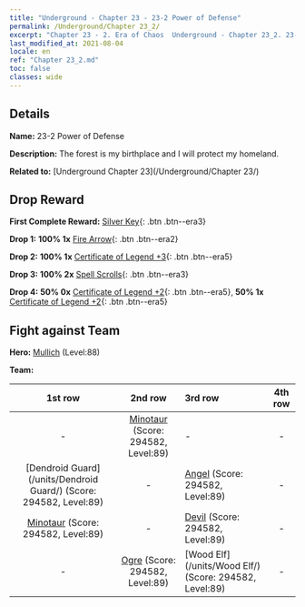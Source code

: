 ```yaml
---
title: "Underground - Chapter 23 - 23-2 Power of Defense"
permalink: /Underground/Chapter 23_2/
excerpt: "Chapter 23 - 2. Era of Chaos  Underground - Chapter 23_2. 23-2 Power of Defense"
last_modified_at: 2021-08-04
locale: en
ref: "Chapter 23_2.md"
toc: false
classes: wide
---
```


## Details

 **Name:** 23-2 Power of Defense

 **Description:** The forest is my birthplace and I will protect my homeland.

 **Related to:** [Underground Chapter 23](/Underground/Chapter 23/)

## Drop Reward

 **First Complete Reward:** [Silver Key](/Items/con_693/){: .btn .btn--era3}

 **Drop 1:** **100% 1x** [Fire Arrow](/Items/her_413/){: .btn .btn--era2}

 **Drop 2:** **100% 1x** [Certificate of Legend +3](/Items/mat_88/){: .btn .btn--era5}

 **Drop 3:** **100% 2x** [Spell Scrolls](/Items/con_694/){: .btn .btn--era3}

 **Drop 4:** **50% 0x** [Certificate of Legend +2](/Items/mat_81/){: .btn .btn--era5}, **50% 1x** [Certificate of Legend +2](/Items/mat_81/){: .btn .btn--era5}


## Fight against Team
 **Hero:** [Mullich](/heroes/Mullich/) (Level:88)

 **Team:**


  | 1st row | 2nd row | 3rd row | 4th row |
  |:----:|:----:|:----|:----:|
  | - | [Minotaur](/units/Minotaur/) (Score: 294582, Level:89)  | - | - |
  | [Dendroid Guard](/units/Dendroid Guard/) (Score: 294582, Level:89)  | - | [Angel](/units/Angel/) (Score: 294582, Level:89)  | - |
  | [Minotaur](/units/Minotaur/) (Score: 294582, Level:89)  | - | [Devil](/units/Devil/) (Score: 294582, Level:89)  | - |
  | - | [Ogre](/units/Ogre/) (Score: 294582, Level:89)  | [Wood Elf](/units/Wood Elf/) (Score: 294582, Level:89)  | - |


